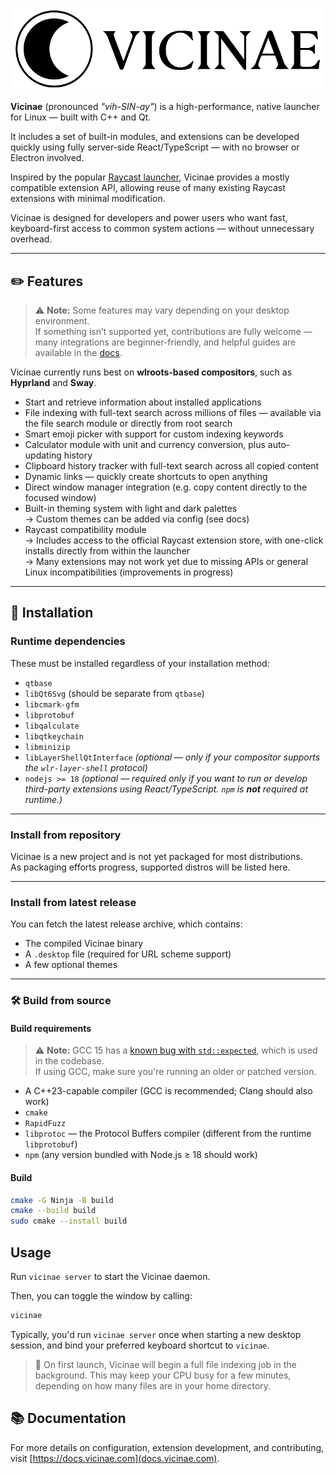 <p align="center">
  <img
    width="500"
    src=".github/assets/vicinae-banner.png"
    alt="Vicinae text logo"
  />
</p>

**Vicinae** (pronounced _"vih-SIN-ay"_) is a high-performance, native launcher for Linux — built with C++ and Qt.

It includes a set of built-in modules, and extensions can be developed quickly using fully server-side React/TypeScript — with no browser or Electron involved.

Inspired by the popular [Raycast launcher](https://www.raycast.com/), Vicinae provides a mostly compatible extension API, allowing reuse of many existing Raycast extensions with minimal modification.

Vicinae is designed for developers and power users who want fast, keyboard-first access to common system actions — without unnecessary overhead.

---

## ✏️ Features

> ⚠️ **Note:** Some features may vary depending on your desktop environment.  
> If something isn’t supported yet, contributions are fully welcome — many integrations are beginner-friendly, and helpful guides are available in the [docs](https://docs.vicinae.com).

Vicinae currently runs best on **wlroots-based compositors**, such as **Hyprland** and **Sway**.

- Start and retrieve information about installed applications
- File indexing with full-text search across millions of files — available via the file search module or directly from root search
- Smart emoji picker with support for custom indexing keywords
- Calculator module with unit and currency conversion, plus auto-updating history
- Clipboard history tracker with full-text search across all copied content
- Dynamic links — quickly create shortcuts to open anything
- Direct window manager integration (e.g. copy content directly to the focused window)
- Built-in theming system with light and dark palettes  
  → Custom themes can be added via config (see docs)
- Raycast compatibility module  
  → Includes access to the official Raycast extension store, with one-click installs directly from within the launcher  
  → Many extensions may not work yet due to missing APIs or general Linux incompatibilities (improvements in progress)

---

## 🔽 Installation

### Runtime dependencies

These must be installed regardless of your installation method:

- `qtbase`
- `libQt6Svg` (should be separate from `qtbase`)
- `libcmark-gfm`
- `libprotobuf`
- `libqalculate`
- `libqtkeychain`
- `libminizip`
- `libLayerShellQtInterface` *(optional — only if your compositor supports the `wlr-layer-shell` protocol)*
- `nodejs >= 18` *(optional — required only if you want to run or develop third-party extensions using React/TypeScript. `npm` is **not** required at runtime.)*

---

### Install from repository

Vicinae is a new project and is not yet packaged for most distributions.  
As packaging efforts progress, supported distros will be listed here.

---

### Install from latest release

You can fetch the latest release archive, which contains:
- The compiled Vicinae binary
- A `.desktop` file (required for URL scheme support)
- A few optional themes

---

### 🛠️ Build from source

#### Build requirements

> ⚠️ **Note:** GCC 15 has a [known bug with `std::expected`](https://gcc.gnu.org/bugzilla/show_bug.cgi?id=119714), which is used in the codebase.  
> If using GCC, make sure you're running an older or patched version.

- A C++23-capable compiler (GCC is recommended; Clang should also work)
- `cmake`
- `RapidFuzz`
- `libprotoc` — the Protocol Buffers compiler (different from the runtime `libprotobuf`)
- `npm` (any version bundled with Node.js ≥ 18 should work)

#### Build

```sh
cmake -G Ninja -B build
cmake --build build
sudo cmake --install build
```

## Usage

Run `vicinae server` to start the Vicinae daemon.

Then, you can toggle the window by calling:

```sh
vicinae
```

Typically, you'd run `vicinae server` once when starting a new desktop session, and bind your preferred keyboard shortcut to `vicinae`.

> 🧠 On first launch, Vicinae will begin a full file indexing job in the background.
> This may keep your CPU busy for a few minutes, depending on how many files are in your home directory.

## 📚 Documentation

For more details on configuration, extension development, and contributing, visit [https://docs.vicinae.com](docs.vicinae.com).
